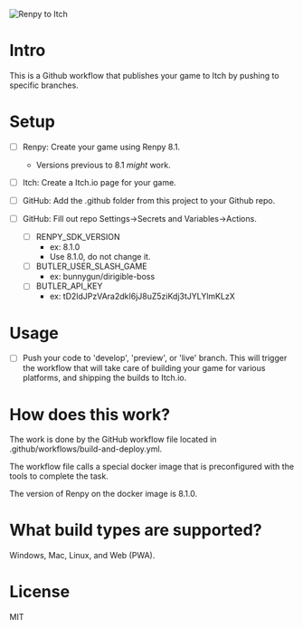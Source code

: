 ![Renpy to Itch](https://cdn.discordapp.com/attachments/1074143503262683149/1103657252457558036/renpy_to_itch_art.jpg)

# Intro

This is a Github workflow that publishes your game to Itch by pushing to specific branches. 


# Setup
- [ ] Renpy: Create your game using Renpy 8.1.
    - Versions previous to 8.1 *might* work.

- [ ] Itch: Create a Itch.io page for your game.

- [ ] GitHub: Add the .github folder from this project to your Github repo. 

- [ ] GitHub: Fill out repo Settings->Secrets and Variables->Actions.
  - [ ] RENPY_SDK_VERSION
    - ex: 8.1.0 
    - Use 8.1.0, do not change it.
  - [ ] BUTLER_USER_SLASH_GAME
    - ex: bunnygun/dirigible-boss
  - [ ] BUTLER_API_KEY
    - ex: tD2ldJPzVAra2dkI6jJ8uZ5ziKdj3tJYLYlmKLzX

# Usage

- [ ] Push your code to 'develop', 'preview', or 'live' branch. This will trigger the workflow that will take care of building your game for various platforms, and shipping the builds to Itch.io.


# How does this work?

The work is done by the GitHub workflow file located in .github/workflows/build-and-deploy.yml.

The workflow file calls a special docker image that is preconfigured with the tools to complete the task.

The version of Renpy on the docker image is 8.1.0.

# What build types are supported?

Windows, Mac, Linux, and Web (PWA).

# License 

MIT